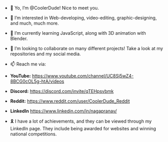 - 👋 Yo, I’m @CoolerDude! Nice to meet you.

- 👀 I’m interested in Web-developing, video-editing, graphic-designing, and much, much more.

- 🌱 I’m currently learning JavaScript, along with 3D animation with Blender.
 
- 💞️ I’m looking to collaborate on many different projects! Take a look at my repositories and my social media.

- 📫 Reach me via:
- **YouTube:** https://www.youtube.com/channel/UC8Sj5wZ4-8BCG0cOL5g-htA/videos
- **Discord:** https://discord.com/invite/qTEHpsvbmk
- **Reddit:** https://www.reddit.com/user/CoolerDude_Reddit
- **LinkedIn** https://www.linkedin.com/in/nagapranav/

- 🎗️ I have a lot of achievements, and they can be viewed through my LinkedIn page. They include being awarded for websites and winning national competitions.

<!---
CoolerGit/CoolerGit is a ✨ special ✨ repository because its `README.md` (this file) appears on your GitHub profile.
You can click the Preview link to take a look at your changes.
--->
